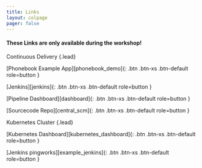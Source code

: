 ```yaml
---
title: Links
layout: colpage
pager: false
---
```


<h4>These Links are only available during the workshop!</h4>

Continuous Delivery
{.lead}

[Phonebook Example App][phonebook_demo]{: .btn .btn-xs .btn-default role=button }

[Jenkins][jenkins]{: .btn .btn-xs .btn-default role=button }

[Pipeline Dashboard][dashboard]{: .btn .btn-xs .btn-default role=button }

[Sourcecode Repo][central_scm]{: .btn .btn-xs .btn-default role=button }

Kubernetes Cluster
{.lead}

[Kubernetes Dashboard][kubernetes_dashboard]{: .btn .btn-xs .btn-default role=button }

[Jenkins pingworks][example_jenkins]{: .btn .btn-xs .btn-default role=button }
